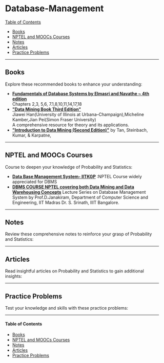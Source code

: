 # Database-Management

[Table of Contents](#table-of-contents)  
* [Books](#books)  
* [NPTEL and MOOCs Courses](#course)  
* [Notes](#notes)  
* [Articles](#articles)  
* [Practice Problems](#practice-problems)


---

## <a name="books"></a>Books

Explore these recommended books to enhance your understanding:

<!--
- [**"All of Statistics: A Concise Course in Statistical Inference"**](https://egrcc.github.io/docs/math/all-of-statistics.pdf) by  Larry Wasserman 
  A comprehensive resource for statistical theory and its applications.
-->

- **[Fundamentals of Database Systems by Elmasri and Navathe ~ 4th edition](http://www.uoitc.edu.iq/images/documents/informatics-institute/Competitive_exam/Database_Systems.pdf)** \
Chapters 2,3, 5,6, 7.1,8,10,11,14,17,18
- [**"Data Mining Book Third Edition"**](https://www.sku.ac.ir/Datafiles/BookLibrary/43/Data-Mining-Concepts-and-Techniques-Han.pdf) \
  Jiawei Han(University of Illinois at Urbana–Champaign),Micheline Kamber,Jian Pei(Simon Fraser University)\
  A comprehensive resource for theory and its applications.
- [**"Introduction to Data Mining (Second Edition)"**](https://www-users.cse.umn.edu/~kumar001/dmbook/index.php) by Tan, Steinbach, Kumar, & Karpatne,


---

## <a name="course"></a>NPTEL and MOOCs Courses

Course to deepen your knowledge of Probability and Statistics:

- **[Data Base Management System- IITKGP](https://www.youtube.com/playlist?list=PLIwC9bZ0rmjSkm1VRJROX4vP2YMIf4Ebh)** :NPTEL Course widely appreciated for DBMS
- **[DBMS COURSE NPTEL covering both Data Mining and Data Warehousing Concepts](https://www.youtube.com/playlist?list=PL9426FE14B809CC41)**  Lecture Series on Database Management System by Prof.D.Janakiram, Department of Computer Science and Engineering,  IIT Madras  Dr. S. Srinath, IIIT Bangalore.

---

## <a name="notes"></a>Notes

Review these comprehensive notes to reinforce your grasp of Probability and Statistics:

---

## <a name="articles"></a>Articles

Read insightful articles on Probability and Statistics to gain additional insights:

---

## <a name="practice-problems"></a>Practice Problems

Test your knowledge and skills with these practice problems:

---

#### <a name="table-of-contents"></a>Table of Contents

* [Books](#books)  
* [NPTEL and MOOCs Courses](#course)  
* [Notes](#notes)  
* [Articles](#articles)  
* [Practice Problems](#practice-problems)

